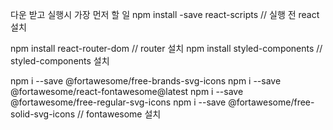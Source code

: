 다운 받고 실행시 가장 먼저 할 일
npm install -save react-scripts // 실행 전 react 설치

npm install react-router-dom // router 설치
npm install styled-components // styled-components 설치

npm i --save @fortawesome/free-brands-svg-icons
npm i --save @fortawesome/react-fontawesome@latest
npm i --save @fortawesome/free-regular-svg-icons
npm i --save @fortawesome/free-solid-svg-icons
// fontawesome 설치
